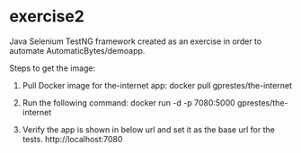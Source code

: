 # exercise2
Java Selenium TestNG framework created as an exercise in order to automate AutomaticBytes/demoapp.

Steps to get the image:

1) Pull Docker image for the-internet app: docker pull gprestes/the-internet

2) Run the following command: docker run -d -p 7080:5000 gprestes/the-internet

3) Verify the app is shown in below url and set it as the base url for the tests. http://localhost:7080
